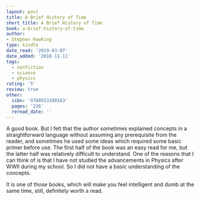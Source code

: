 ```yaml
---
layout: post
title: A Brief History of Time
short_title: A Brief History of Time
book: a-brief-history-of-time
author:
- Stephen Hawking
type: kindle
date_read: '2019-03-07'
date_added: '2018-11-11'
tags:
  - nonfiction
  - science
  - physics
rating: '5'
review: true
other:
  isbn: '9780553380163'
  pages: '226'
  reread_date: ''
---
```



A good book. But I felt that the author sometimes explained concepts in a straightforward language without assuming any prerequisite from the reader, and sometimes he used some ideas which required some basic primer before use. The first half of the book was an easy read for me, but the latter half was relatively difficult to understand. One of the reasons that I can think of is that I have not studied the advancements in Physics after WWII during my school. So I did not have a basic understanding of the concepts.

It is one of those books, which will make you feel intelligent and dumb at the same time, still, definitely worth a read.